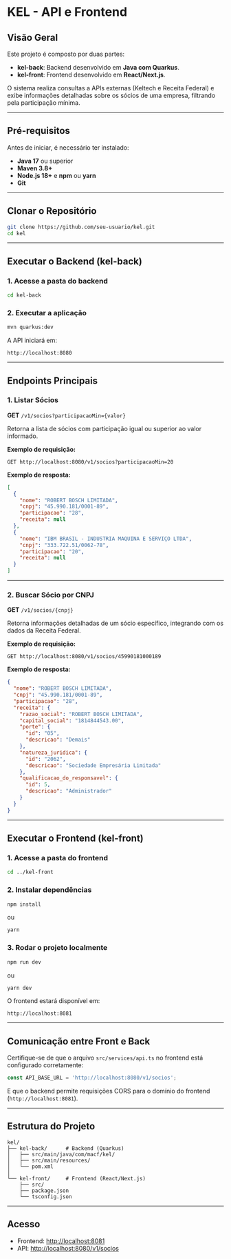 # KEL - API e Frontend

## Visão Geral

Este projeto é composto por duas partes:

- **kel-back**: Backend desenvolvido em **Java com Quarkus**.  
- **kel-front**: Frontend desenvolvido em **React/Next.js**.

O sistema realiza consultas a APIs externas (Keltech e Receita Federal) e exibe informações detalhadas sobre os sócios de uma empresa, filtrando pela participação mínima.

---

## Pré-requisitos

Antes de iniciar, é necessário ter instalado:

- **Java 17** ou superior  
- **Maven 3.8+**  
- **Node.js 18+** e **npm** ou **yarn**  
- **Git**  

---

## Clonar o Repositório

```bash
git clone https://github.com/seu-usuario/kel.git
cd kel
```

---

## Executar o Backend (kel-back)

### 1. Acesse a pasta do backend

```bash
cd kel-back
```

### 2. Executar a aplicação

```bash
mvn quarkus:dev
```

A API iniciará em:

```
http://localhost:8080
```

---

## Endpoints Principais

### 1. Listar Sócios

**GET** `/v1/socios?participacaoMin={valor}`

Retorna a lista de sócios com participação igual ou superior ao valor informado.

**Exemplo de requisição:**
```
GET http://localhost:8080/v1/socios?participacaoMin=20
```

**Exemplo de resposta:**
```json
[
  {
    "nome": "ROBERT BOSCH LIMITADA",
    "cnpj": "45.990.181/0001-89",
    "participacao": "28",
    "receita": null
  },
  {
    "nome": "IBM BRASIL - INDUSTRIA MAQUINA E SERVIÇO LTDA",
    "cnpj": "333.722.51/0062-78",
    "participacao": "20",
    "receita": null
  }
]
```

---

### 2. Buscar Sócio por CNPJ

**GET** `/v1/socios/{cnpj}`

Retorna informações detalhadas de um sócio específico, integrando com os dados da Receita Federal.

**Exemplo de requisição:**
```
GET http://localhost:8080/v1/socios/45990181000189
```

**Exemplo de resposta:**
```json
{
  "nome": "ROBERT BOSCH LIMITADA",
  "cnpj": "45.990.181/0001-89",
  "participacao": "28",
  "receita": {
    "razao_social": "ROBERT BOSCH LIMITADA",
    "capital_social": "1814844543.00",
    "porte": {
      "id": "05",
      "descricao": "Demais"
    },
    "natureza_juridica": {
      "id": "2062",
      "descricao": "Sociedade Empresária Limitada"
    },
    "qualificacao_do_responsavel": {
      "id": 5,
      "descricao": "Administrador"
    }
  }
}
```

---

## Executar o Frontend (kel-front)

### 1. Acesse a pasta do frontend

```bash
cd ../kel-front
```

### 2. Instalar dependências

```bash
npm install
```

ou

```bash
yarn
```

### 3. Rodar o projeto localmente

```bash
npm run dev
```

ou

```bash
yarn dev
```

O frontend estará disponível em:

```
http://localhost:8081
```

---

## Comunicação entre Front e Back

Certifique-se de que o arquivo `src/services/api.ts` no frontend está configurado corretamente:

```ts
const API_BASE_URL = 'http://localhost:8080/v1/socios';
```

E que o backend permite requisições CORS para o domínio do frontend (`http://localhost:8081`).

---

## Estrutura do Projeto

```
kel/
├── kel-back/      # Backend (Quarkus)
│   ├── src/main/java/com/macf/kel/
│   ├── src/main/resources/
│   └── pom.xml
│
└── kel-front/     # Frontend (React/Next.js)
    ├── src/
    ├── package.json
    └── tsconfig.json
```

---

## Acesso

- Frontend: [http://localhost:8081](http://localhost:8081)  
- API: [http://localhost:8080/v1/socios](http://localhost:8080/v1/socios)
